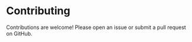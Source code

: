 
# Contributing

Contributions are welcome! Please open an issue or submit a pull request on
GitHub.
